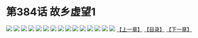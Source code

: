 # 第384话 故乡虚望1
![](https://s1.baozimh.com/scomic/sanyanxiaotianlu-samanhua/0/384-foah/1.jpg)
![](https://s1.baozimh.com/scomic/sanyanxiaotianlu-samanhua/0/384-foah/2.jpg)
![](https://s1.baozimh.com/scomic/sanyanxiaotianlu-samanhua/0/384-foah/3.jpg)
![](https://s1.baozimh.com/scomic/sanyanxiaotianlu-samanhua/0/384-foah/4.jpg)
![](https://s1.baozimh.com/scomic/sanyanxiaotianlu-samanhua/0/384-foah/5.jpg)
![](https://s1.baozimh.com/scomic/sanyanxiaotianlu-samanhua/0/384-foah/6.jpg)
![](https://s1.baozimh.com/scomic/sanyanxiaotianlu-samanhua/0/384-foah/7.jpg)
![](https://s1.baozimh.com/scomic/sanyanxiaotianlu-samanhua/0/384-foah/8.jpg)
![](https://s1.baozimh.com/scomic/sanyanxiaotianlu-samanhua/0/384-foah/9.jpg)
![](https://s1.baozimh.com/scomic/sanyanxiaotianlu-samanhua/0/384-foah/10.jpg)
![](https://s1.baozimh.com/scomic/sanyanxiaotianlu-samanhua/0/384-foah/11.jpg)
![](https://s1.baozimh.com/scomic/sanyanxiaotianlu-samanhua/0/384-foah/12.jpg)
![](https://s1.baozimh.com/scomic/sanyanxiaotianlu-samanhua/0/384-foah/13.jpg)
![](https://s1.baozimh.com/scomic/sanyanxiaotianlu-samanhua/0/384-foah/14.jpg)
![](https://s1.baozimh.com/scomic/sanyanxiaotianlu-samanhua/0/384-foah/15.jpg)
[【上一章】](./384.md)
[【目录】](./README.md)
[【下一章】](./386.md)

